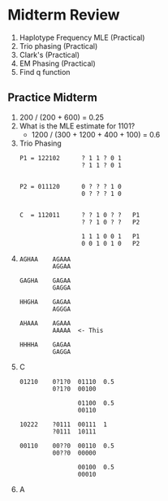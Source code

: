 # Midterm Review
1. Haplotype Frequency MLE (Practical)
2. Trio phasing (Practical)
3. Clark's (Practical)
4. EM Phasing (Practical)
5. Find q function
## Practice Midterm
1. 200 / (200 + 600) = 0.25
2. What is the MLE estimate for 1101?
   * 1200 / (300 + 1200 + 400 + 100) = 0.6
3. Trio Phasing
   ``` 
   P1 = 122102      ? 1 1 ? 0 1
                    ? 1 1 ? 0 1
   
   
   P2 = 011120      0 ? ? ? 1 0
                    0 ? ? ? 1 0
   
   
   C  = 112011      ? ? 1 0 ? ?   P1
                    ? ? 1 0 ? ?   P2
   
                    1 1 1 0 0 1   P1
                    0 0 1 0 1 0   P2
   ```
4. 
   ```
   AGHAA    AGAAA
            AGGAA
   
   GAGHA    GAGAA
            GAGGA
   
   HHGHA    GAGAA
            AGGGA
   
   AHAAA    AGAAA
            AAAAA  <- This
   
   HHHHA    GAGAA
            GAGGA
   ```
5. C
   ```
   01210    0?1?0  01110  0.5
            0?1?0  00100
            
                   01100  0.5
                   00110
   
   10222    ?0111  00111  1
            ?0111  10111
   
   00110    00??0  00110  0.5
            00??0  00000
                   
                   00100  0.5
                   00010        
   ```
6. A
